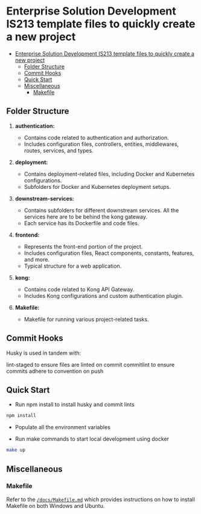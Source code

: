 # Enterprise Solution Development IS213 template files to quickly create a new project
- [Enterprise Solution Development IS213 template files to quickly create a new project](#enterprise-solution-development-is213-template-files-to-quickly-create-a-new-project)
  - [Folder Structure](#folder-structure)
  - [Commit Hooks](#commit-hooks)
  - [Quick Start](#quick-start)
  - [Miscellaneous](#miscellaneous)
    - [Makefile](#makefile)

## Folder Structure

1. **authentication:**
   - Contains code related to authentication and authorization.
   - Includes configuration files, controllers, entities, middlewares, routes, services, and types.

2. **deployment:**
   - Contains deployment-related files, including Docker and Kubernetes configurations.
   - Subfolders for Docker and Kubernetes deployment setups.

3. **downstream-services:**
   - Contains subfolders for different downstream services. All the services here are to be behind the kong gateway.
   - Each service has its Dockerfile and code files.

4. **frontend:**
   - Represents the front-end portion of the project.
   - Includes configuration files, React components, constants, features, and more.
   - Typical structure for a web application.

5. **kong:**
   - Contains code related to Kong API Gateway.
   - Includes Kong configurations and custom authentication plugin.

6. **Makefile:**
   - Makefile for running various project-related tasks.

## Commit Hooks
Husky is used in tandem with:

lint-staged to ensure files are linted on commit
commitlint to ensure commits adhere to convention on push

## Quick Start

- Run npm install to install husky and commit lints
```bash
npm install
```

- Populate all the environment variables
   
- Run make commands to start local development using docker
```bash
make up
```
## Miscellaneous
### Makefile
Refer to the [`/docs/Makefile.md`](/docs/Makefile.md) which provides instructions on how to install Makefile on both Windows and Ubuntu.
